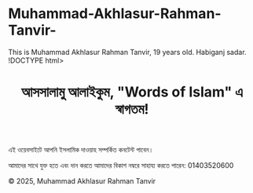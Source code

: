 # Muhammad-Akhlasur-Rahman-Tanvir-
This is Muhammad Akhlasur Rahman Tanvir, 19 years old. Habiganj sadar. 
!DOCTYPE html>
<html lang="bn">
<head>
  <meta charset="UTF-8">
  <meta name="viewport" content="width=device-width, initial-scale=1.0">
  <title>Words of Islam</title>
  <link rel="stylesheet" href="style.css">
</head>
<body>
  <header>
    <h1>আসসালামু আলাইকুম, "Words of Islam" এ স্বাগতম!</h1>
  </header>
  <section>
    <p>এই ওয়েবসাইটে আপনি ইসলামিক দাওয়াহ সম্পর্কিত কনটেন্ট পাবেন।</p>
    <p>আমাদের সাথে যুক্ত হতে এবং দান করতে আমাদের বিকাশ নম্বরে সাহায্য করতে পারেন: 01403520600</p>
  </section>
  <footer>
    <p>&copy; 2025, Muhammad Akhlasur Rahman Tanvir</p>
  </footer>
</body>
</html>
